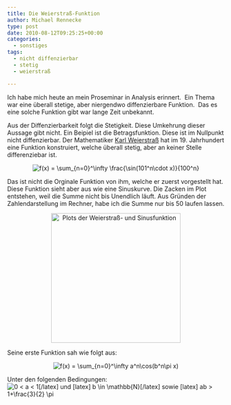 ```yaml
---
title: Die Weierstraß-Funktion
author: Michael Rennecke
type: post
date: 2010-08-12T09:25:25+00:00
categories:
  - sonstiges
tags:
  - nicht diffenzierbar
  - stetig
  - weierstraß

---
```

Ich habe mich heute an mein Proseminar in Analysis erinnert.  Ein Thema war eine überall stetige, aber niergendwo diffenzierbare Funktion.  Das es eine solche Funktion gibt war lange Zeit unbekannt.

Aus der Diffenzierbarkeit folgt die Stetigkeit. Diese Umkehrung dieser Aussage gibt nicht. Ein Beipiel ist die Betragsfunktion. Diese ist im Nullpunkt nicht diffenzierbar. Der Mathematiker [Karl Weierstraß][1] hat im 19. Jahrhundert eine Funktion konstruiert, welche überall stetig, aber an keiner Stelle differenziebar ist.

<p style="text-align: center;">
  <img src='http://s0.wp.com/latex.php?latex=+f%28x%29+%3D+%5Csum_%7Bn%3D0%7D%5E%5Cinfty+%5Cfrac%7B%5Csin%28101%5En%5Ccdot+x%29%7D%7B100%5En%7D&#038;bg=ffffff&#038;fg=000000&#038;s=3' alt=' f(x) = \sum_{n=0}^\infty \frac{\sin(101^n\cdot x)}{100^n}' title=' f(x) = \sum_{n=0}^\infty \frac{\sin(101^n\cdot x)}{100^n}' class='latex' />
</p>

Das ist nicht die Orginale Funktion von ihm, welche er zuerst vorgestellt hat. Diese Funktion sieht aber aus wie eine Sinuskurve. Die Zacken im Plot entstehen, weil die Summe nicht bis Unendlich läuft. Aus Gründen der Zahlendarstellung im Rechner, habe ich die Summe nur bis 50 laufen lassen.

<p style="text-align: center;">
  <a href="http://0rpheus.net/uploads/2010/08/weierstrass.png" rel="lightbox[3192]"><img class="aligncenter" title="Weierstraß-Funktion" src="http://0rpheus.net/uploads/2010/08/weierstrass-300x300.png" alt="Plots der Weierstraß- und Sinusfunktion" width="300" height="300" /></a>
</p>

Seine erste Funktion sah wie folgt aus:

<p style="text-align: center;">
  <img src='http://s0.wp.com/latex.php?latex=f%28x%29+%3D+%5Csum_%7Bn%3D0%7D%5E%5Cinfty+a%5En%5Ccos%28b%5En%5Cpi+x%29+&#038;bg=ffffff&#038;fg=000000&#038;s=3' alt='f(x) = \sum_{n=0}^\infty a^n\cos(b^n\pi x) ' title='f(x) = \sum_{n=0}^\infty a^n\cos(b^n\pi x) ' class='latex' />
</p>

Unter den folgenden Bedingungen: <img src='http://s0.wp.com/latex.php?latex=0+%3C+a+%3C+1%26%2391%3B%2Flatex%26%2393%3B++und+%26%2391%3Blatex%26%2393%3B+b+%5Cin+%5Cmathbb%7BN%7D%26%2391%3B%2Flatex%26%2393%3B+sowie+%26%2391%3Blatex%26%2393%3B+ab+%3E+1%2B%5Cfrac%7B3%7D%7B2%7D+%5Cpi&#038;bg=ffffff&#038;fg=000000&#038;s=0' alt='0 < a < 1&#091;/latex&#093;  und &#091;latex&#093; b \in \mathbb{N}&#091;/latex&#093; sowie &#091;latex&#093; ab > 1+\frac{3}{2} \pi' title='0 < a < 1&#091;/latex&#093;  und &#091;latex&#093; b \in \mathbb{N}&#091;/latex&#093; sowie &#091;latex&#093; ab > 1+\frac{3}{2} \pi' class='latex' />

 [1]: http://de.wikipedia.org/wiki/Karl_Weierstra%C3%9F "Karl Weierstraß"